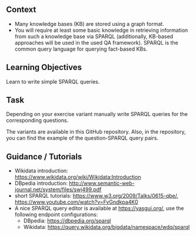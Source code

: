 ## Context

* Many knowledge bases (KB) are stored using a graph format. 
* You will require at least some basic knowledge in retrieving information from such a knowledge base via SPARQL (additionally, KB-based approaches will be used in the used QA framework). SPARQL is the common query language for querying fact-based KBs.

## Learning Objectives

Learn to write simple SPARQL queries.

## Task

Depending on your exercise variant manually write SPARQL queries for the corresponding questions.

The variants are available in this GitHub repository. Also, in the repository, you can find the example of the question-SPARQL query pairs.


## Guidance / Tutorials

* Wikidata introduction: https://www.wikidata.org/wiki/Wikidata:Introduction 
* DBpedia introduction: http://www.semantic-web-journal.net/system/files/swj499.pdf
* short SPARQL tutorials: https://www.w3.org/2009/Talks/0615-qbe/, https://www.youtube.com/watch?v=FvGndkpa4K0
* A nice SPARQL query editor is available at https://yasgui.org/, use the following endpoint configurations:
  * DBpedia: https://dbpedia.org/sparql
  * Wikidata: https://query.wikidata.org/bigdata/namespace/wdq/sparql
